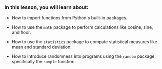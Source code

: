 ### In this lesson, you will learn about: 

- How to import functions from Python's built-in packages.

- How to use the `math` package to perform calculations like cosine, sine, and floor.  

- How to use the `statistics` package to compute statistical measures like mean and standard deviation. 

- How to introduce randomness into programs using the `random` package, specifically the `sample` function.
